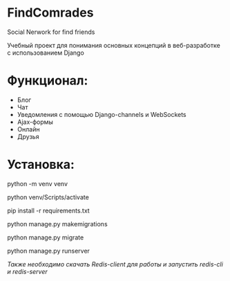 # FindComrades
Social Nerwork for find friends

Учебный проект для понимания основных концепций в веб-разработке с использованием Django

# Функционал:
 - Блог
 - Чат
 - Уведомления с помощью Django-channels и WebSockets
 - Ajax-формы
 - Онлайн
 - Друзья

# Установка:
python -m venv venv

python venv/Scripts/activate

pip install -r requirements.txt

python manage.py makemigrations

python manage.py migrate

python manage.py runserver

_Также необходимо скачать Redis-client для работы и запустить redis-cli и redis-server_
